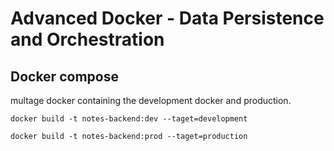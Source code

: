 # Advanced Docker - Data Persistence and Orchestration

## Docker compose

multage docker containing the development docker and production.

`docker build -t notes-backend:dev --taget=development`

`docker build -t notes-backend:prod --taget=production`
